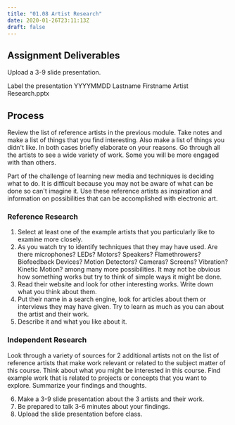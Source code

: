 ```yaml
---
title: "01.08 Artist Research"
date: 2020-01-26T23:11:13Z
draft: false
---
```


## Assignment Deliverables

Upload a 3-9 slide presentation.

Label the presentation YYYYMMDD Lastname Firstname Artist Research.pptx

## Process

Review the list of reference artists in the previous module. Take notes and make a list of things that you find interesting. Also make a list of things you didn't like. In both cases briefly elaborate on your reasons. Go through all the artists to see a wide variety of work. Some you will be more engaged with than others.

Part of the challenge of learning new media and techniques is deciding what to do. It is difficult because you may not be aware of what can be done so can't imagine it. Use these reference artists as inspiration and information on possibilities that can be accomplished with electronic art.

### Reference Research

1. Select at least one of the example artists that you particularly like to examine more closely.
2. As you watch try to identify techniques that they may have used. Are there microphones? LEDs? Motors? Speakers? Flamethrowers? Biofeedback Devices? Motion Detectors? Cameras? Screens? Vibration? Kinetic Motion? among many more possibilities. It may not be obvious how something works but try to think of simple ways it might be done.
3. Read their website and look for other interesting works. Write down what you think about them.
4. Put their name in a search engine, look for articles about them or interviews they may have given. Try to learn as much as you can about the artist and their work.
5. Describe it and what you like about it.

### Independent Research

Look through a variety of sources for 2 additional artists not on the list of reference artists that make work relevant or related to the subject matter of this course. Think about what you might be interested in this course. Find example work that is related to projects or concepts that you want to explore. Summarize your findings and thoughts.

6. Make a 3-9 slide presentation about the 3 artists and their work.
7. Be prepared to talk 3-6 minutes about your findings.
8. Upload the slide presentation before class.
